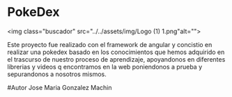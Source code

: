 # PokeDex
<img class="buscador" src="../../assets/img/Logo (1) 1.png"alt="">

Este proyecto fue realizado con el framework de angular y concistio en realizar una pokedex basado en los conocimientos que hemos adquirido en el trascurso de nuestro proceso de aprendizaje, apoyandonos en diferentes librerias y videos q encontramos en la web poniendonos a prueba y sepurandonos a nosotros mismos.

#Autor
Jose Maria Gonzalez Machin
